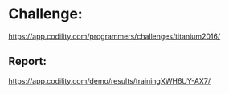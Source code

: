 # Challenge: 
https://app.codility.com/programmers/challenges/titanium2016/

## Report:
https://app.codility.com/demo/results/trainingXWH6UY-AX7/